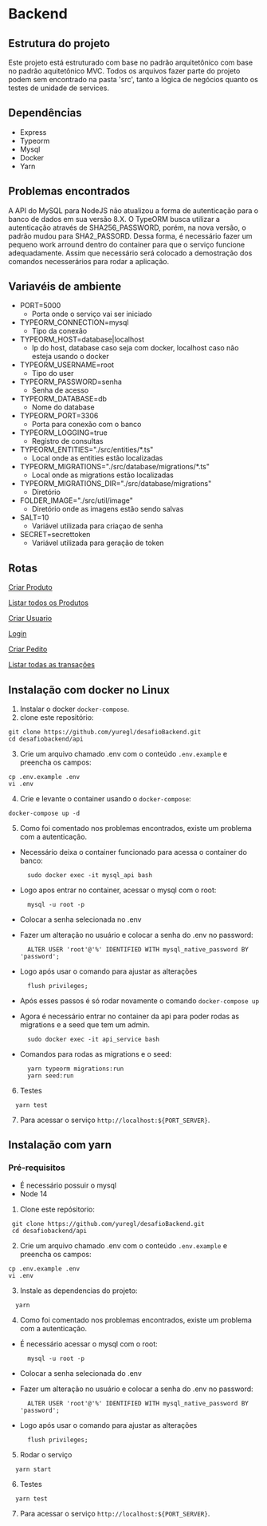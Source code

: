 # Backend

## Estrutura do projeto

Este projeto está estruturado com base no padrão arquitetônico com base no padrão aquitetônico MVC. Todos os arquivos fazer parte do projeto podem sem encontrado na pasta 'src', tanto a lógica de negócios quanto os testes de unidade de services.

## Dependências

- Express
- Typeorm
- Mysql
- Docker
- Yarn

## Problemas encontrados

A API do MySQL para NodeJS não atualizou a forma de autenticação para o banco de dados em sua versão 8.X. O TypeORM busca utilizar a autenticação através de SHA256_PASSWORD, porém, na nova versão, o padrão mudou para SHA2_PASSORD. Dessa forma, é necessário fazer um pequeno work arround dentro do container para que o serviço funcione adequadamente. Assim que necessário será colocado a demostração dos comandos necesserários para rodar a aplicação.

## Variavéis de ambiente

- PORT=5000
  - Porta onde o serviço vai ser iniciado
- TYPEORM_CONNECTION=mysql
  - Tipo da conexão
- TYPEORM_HOST=database|localhost
  - Ip do host, database caso seja com docker, localhost caso não esteja usando o docker
- TYPEORM_USERNAME=root
  - Tipo do user
- TYPEORM_PASSWORD=senha
  - Senha de acesso
- TYPEORM_DATABASE=db
  - Nome do database
- TYPEORM_PORT=3306
  - Porta para conexão com o banco
- TYPEORM_LOGGING=true
  - Registro de consultas
- TYPEORM_ENTITIES="./src/entities/\*.ts"
  - Local onde as entities estão localizadas
- TYPEORM_MIGRATIONS="./src/database/migrations/\*.ts"
  - Local onde as migrations estão localizadas
- TYPEORM_MIGRATIONS_DIR="./src/database/migrations"
  - Diretório
- FOLDER_IMAGE="./src/util/image"
  - Diretório onde as imagens estão sendo salvas
- SALT=10
  - Variável utilizada para criaçao de senha
- SECRET=secrettoken
  - Variável utilizada para geração de token

## Rotas

[Criar Produto](./src/docs/create_product.md)

[Listar todos os Produtos](./src/docs/get_all_products.md)

[Criar Usuario](./src/docs/create_user.md)

[Login](./src/docs/login.md)

[Criar Pedito](./src/docs/create_order.md)

[Listar todas as transações](./src/docs/get_all_transactions.md)

## Instalação com docker no Linux

1. Instalar o docker `docker-compose`.
2. clone este repositório:

```shell
git clone https://github.com/yuregl/desafioBackend.git
cd desafiobackend/api
```

3. Crie um arquivo chamado .env com o conteúdo `.env.example` e preencha os campos:

```shell
cp .env.example .env
vi .env
```

4. Crie e levante o container usando o `docker-compose`:

```
docker-compose up -d
```

5. Como foi comentado nos problemas encontrados, existe um problema com a autenticação.

- Necessário deixa o container funcionado para acessa o container do banco:
  ```shell
    sudo docker exec -it mysql_api bash
  ```
- Logo apos entrar no container, acessar o mysql com o root:
  ```shell
    mysql -u root -p
  ```
- Colocar a senha selecionada no .env
- Fazer um alteração no usuário e colocar a senha do .env no password:
  ```shell
    ALTER USER 'root'@'%' IDENTIFIED WITH mysql_native_password BY 'password';
  ```
- Logo após usar o comando para ajustar as alterações

  ```shell
    flush privileges;
  ```

- Após esses passos é só rodar novamente o comando `docker-compose up`

- Agora é necessário entrar no container da api para poder rodas as migrations e a seed que tem um admin.
  ```shell
    sudo docker exec -it api_service bash
  ```
- Comandos para rodas as migrations e o seed:
  ```shell
    yarn typeorm migrations:run
    yarn seed:run
  ```

6. Testes

```
  yarn test
```

7. Para acessar o serviço `http://localhost:${PORT_SERVER}`.

## Instalação com yarn

### Pré-requisitos

- É necessário possuir o mysql
- Node 14

1. Clone este repósitorio:

```shell
 git clone https://github.com/yuregl/desafioBackend.git
 cd desafiobackend/api
```

2. Crie um arquivo chamado .env com o conteúdo `.env.example` e preencha os campos:

```shell
cp .env.example .env
vi .env
```

3. Instale as dependencias do projeto:

```shell
  yarn
```

4. Como foi comentado nos problemas encontrados, existe um problema com a autenticação.

- É necessário acessar o mysql com o root:
  ```shell
    mysql -u root -p
  ```
- Colocar a senha selecionada do .env
- Fazer um alteração no usuário e colocar a senha do .env no password:
  ```shell
    ALTER USER 'root'@'%' IDENTIFIED WITH mysql_native_password BY 'password';
  ```
- Logo após usar o comando para ajustar as alterações

  ```shell
    flush privileges;
  ```

5. Rodar o serviço

```
  yarn start
```

6. Testes

```
  yarn test
```

7. Para acessar o serviço `http://localhost:${PORT_SERVER}`.
